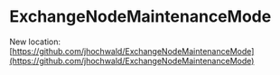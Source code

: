 # ExchangeNodeMaintenanceMode

New location: [https://github.com/jhochwald/ExchangeNodeMaintenanceMode](https://github.com/jhochwald/ExchangeNodeMaintenanceMode)
